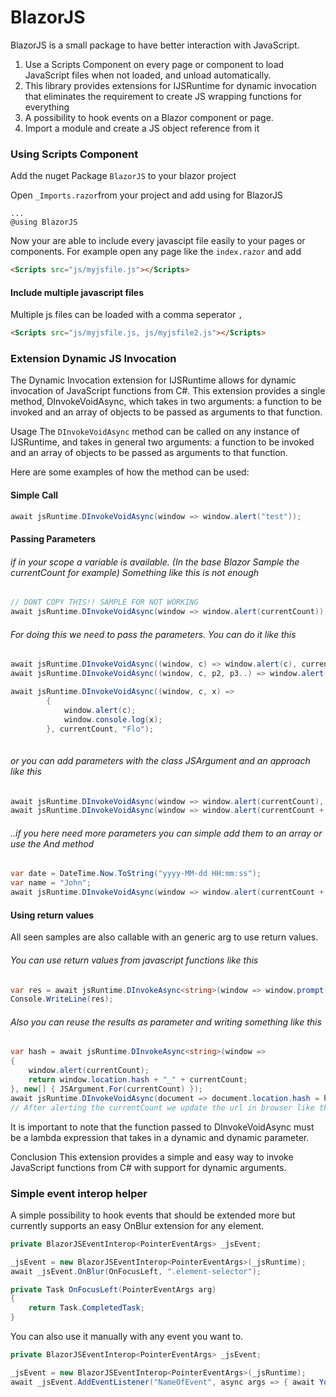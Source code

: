 # BlazorJS
BlazorJS is a small package to have better interaction with JavaScript.

1. Use a Scripts Component on every page or component to load JavaScript files when not loaded, and unload automatically.
2. This library provides extensions for IJSRuntime for dynamic invocation that eliminates the requirement to create JS wrapping functions for everything
3. A possibility to hook events on a Blazor component or page.
4. Import a module and create a JS object reference from it


### Using Scripts Component

Add the nuget Package `BlazorJS` to your blazor project

Open `_Imports.razor`from your project and add using for BlazorJS

```
...
@using BlazorJS

```

Now your are able to include every javascipt file easily to your pages or components. 
For example open any page like the `index.razor` and add 

```html
<Scripts src="js/myjsfile.js"></Scripts>
```

#### Include multiple javascript files
Multiple js files can be loaded with a comma seperator `,`

```html
<Scripts src="js/myjsfile.js, js/myjsfile2.js"></Scripts>
```

### Extension Dynamic JS Invocation

The Dynamic Invocation extension for IJSRuntime allows for dynamic invocation of JavaScript functions from C#. This extension provides a single method, DInvokeVoidAsync, which takes in two arguments: a function to be invoked and an array of objects to be passed as arguments to that function.

Usage
The `DInvokeVoidAsync` method can be called on any instance of IJSRuntime, and takes in general two arguments: a function to be invoked and an array of objects to be passed as arguments to that function.

Here are some examples of how the method can be used:

#### Simple Call
```csharp
await jsRuntime.DInvokeVoidAsync(window => window.alert("test"));
```

#### Passing Parameters 
###### if in your scope a variable is available. (In the base Blazor Sample the currentCount for example) Something like this is not enough
```csharp
// DONT COPY THIS!! SAMPLE FOR NOT WORKING
await jsRuntime.DInvokeVoidAsync(window => window.alert(currentCount));
```

###### For doing this we need to pass the parameters. You can do it like this
```csharp
await jsRuntime.DInvokeVoidAsync((window, c) => window.alert(c), currentCount);
await jsRuntime.DInvokeVoidAsync((window, c, p2, p3..) => window.alert(c), currentCount, param2, param3, ...);
```

```csharp
await jsRuntime.DInvokeVoidAsync((window, c, x) =>
        {
            window.alert(c);
            window.console.log(x);
        }, currentCount, "Flo");
		
```


###### or you can add parameters with the class JSArgument and an approach like this
```csharp
await jsRuntime.DInvokeVoidAsync(window => window.alert(currentCount), JSArgument.For(currentCount).ToArray());
await jsRuntime.DInvokeVoidAsync(window => window.alert(currentCount + " - " + date + name), JSArgument.For(currentCount).And(date).And(name));
```

###### ..if you here need more parameters you can simple add them to an array or use the And method
```csharp
var date = DateTime.Now.ToString("yyyy-MM-dd HH:mm:ss");
var name = "John";
await jsRuntime.DInvokeVoidAsync(window => window.alert(currentCount + " - " + date + name), JSArgument.For(currentCount).And(date).And(name));
```

#### Using return values

All seen samples are also callable with an generic arg to use return values.

###### You can use return values from javascript functions like this
```csharp
var res = await jsRuntime.DInvokeAsync<string>(window => window.prompt());
Console.WriteLine(res);
```

###### Also you can reuse the results as parameter and writing something like this
```csharp
var hash = await jsRuntime.DInvokeAsync<string>(window =>
{
    window.alert(currentCount);
    return window.location.hash + "_" + currentCount;
}, new[] { JSArgument.For(currentCount) });
await jsRuntime.DInvokeVoidAsync(document => document.location.hash = hash, new[] { JSArgument.For(hash) });
// After alerting the currentCount we update the url in browser like this #1_2_3_4...
```

It is important to note that the function passed to DInvokeVoidAsync must be a lambda expression that takes in a dynamic and dynamic parameter.

Conclusion
This extension provides a simple and easy way to invoke JavaScript functions from C# with support for dynamic arguments. 

### Simple event interop helper 
A simple possibility to hook events that should be extended more but currently supports an easy OnBlur extension for any element.

```c#
private BlazorJSEventInterop<PointerEventArgs> _jsEvent;

_jsEvent = new BlazorJSEventInterop<PointerEventArgs>(_jsRuntime);
await _jsEvent.OnBlur(OnFocusLeft, ".element-selector");

private Task OnFocusLeft(PointerEventArgs arg)
{
    return Task.CompletedTask;
}
```

You can also use it manually with any event you want to.

```c#
private BlazorJSEventInterop<PointerEventArgs> _jsEvent;

_jsEvent = new BlazorJSEventInterop<PointerEventArgs>(_jsRuntime);
await _jsEvent.AddEventListener("NameOfEvent", async args => { await YourCallBack(); }, ".element-selector");

```